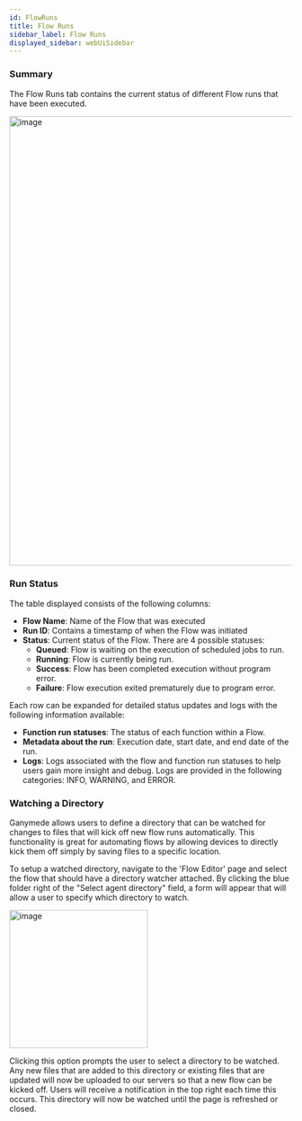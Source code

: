 ```yaml
---
id: FlowRuns
title: Flow Runs
sidebar_label: Flow Runs
displayed_sidebar: webUiSidebar
---
```


### Summary

The Flow Runs tab contains the current status of different Flow runs that have been executed.  

<img width="800" alt="image" src="https://user-images.githubusercontent.com/46538575/199794611-fdd3c037-1045-43bf-bf1d-20603acac42d.png" />

### Run Status

The table displayed consists of the following columns:

- **Flow Name**: Name of the Flow that was executed
- **Run ID**: Contains a timestamp of when the Flow was initiated
- **Status**: Current status of the Flow.  There are 4 possible statuses:
  - **Queued**: Flow is waiting on the execution of scheduled jobs to run.
  - **Running**: Flow is currently being run.
  - **Success**: Flow has been completed execution without program error.
  - **Failure**: Flow execution exited prematurely due to program error.

Each row can be expanded for detailed status updates and logs with the following information available:

- **Function run statuses**: The status of each function within a Flow. 
- **Metadata about the run**: Execution date, start date, and end date of the run. 
- **Logs**: Logs associated with the flow and function run statuses to help users gain more insight and debug. Logs are provided in the following categories: INFO, WARNING, and ERROR.

### Watching a Directory
Ganymede allows users to define a directory that can be watched for changes to files that will kick off new flow runs automatically. This functionality is great for automating flows by allowing devices to directly kick them off simply by saving files to a specific location.

To setup a watched directory, navigate to the 'Flow Editor' page and select the flow that should have a directory watcher attached. By clicking the blue folder right of the "Select agent directory" field, a form will appear that will allow a user to specify which directory to watch.

<img width="246" alt="image" src="https://user-images.githubusercontent.com/111307862/194402465-cdec9cc2-5d2c-4618-b78e-2e3db50cc650.png" />

Clicking this option prompts the user to select a directory to be watched. Any new files that are added to this directory or existing files that are updated will now be uploaded to our servers so that a new flow can be kicked off. Users will receive a notification in the top right each time this occurs. This directory will now be watched until the page is refreshed or closed.
